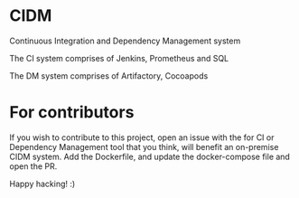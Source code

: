# CIDM
Continuous Integration and Dependency Management system

The CI system comprises of Jenkins, Prometheus and SQL

The DM system comprises of Artifactory, Cocoapods

# For contributors
If you wish to contribute to this project, open an issue with the for CI or Dependency Management tool that you think, will benefit an on-premise CIDM system.
Add the Dockerfile, and update the docker-compose file and open the PR.

Happy hacking! :)
